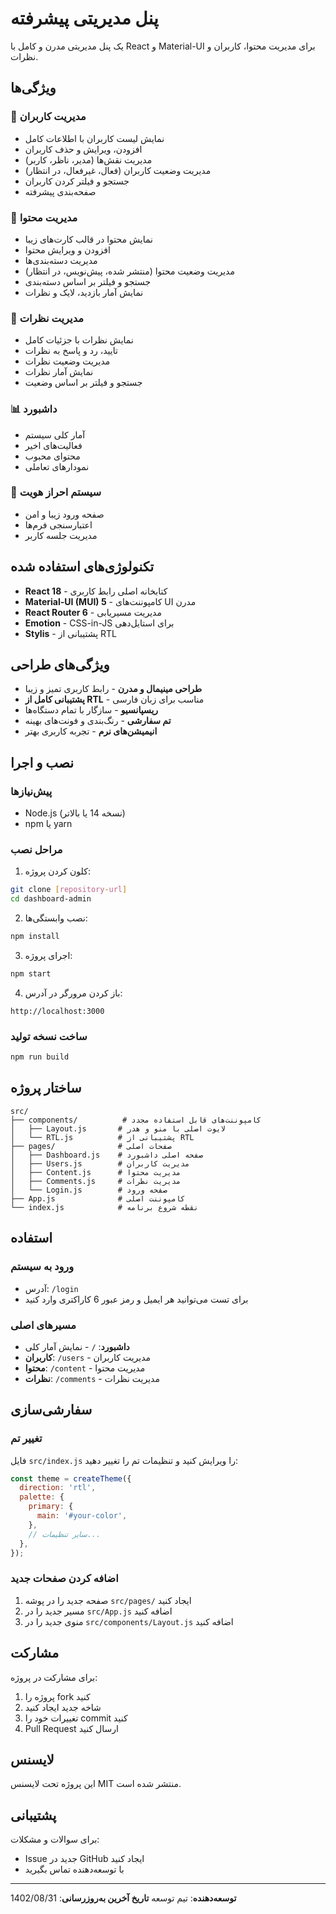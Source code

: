 # پنل مدیریتی پیشرفته

یک پنل مدیریتی مدرن و کامل با React و Material-UI برای مدیریت محتوا، کاربران و نظرات.

## ویژگی‌ها

### 🎯 مدیریت کاربران
- نمایش لیست کاربران با اطلاعات کامل
- افزودن، ویرایش و حذف کاربران
- مدیریت نقش‌ها (مدیر، ناظر، کاربر)
- مدیریت وضعیت کاربران (فعال، غیرفعال، در انتظار)
- جستجو و فیلتر کردن کاربران
- صفحه‌بندی پیشرفته

### 📝 مدیریت محتوا
- نمایش محتوا در قالب کارت‌های زیبا
- افزودن و ویرایش محتوا
- مدیریت دسته‌بندی‌ها
- مدیریت وضعیت محتوا (منتشر شده، پیش‌نویس، در انتظار)
- جستجو و فیلتر بر اساس دسته‌بندی
- نمایش آمار بازدید، لایک و نظرات

### 💬 مدیریت نظرات
- نمایش نظرات با جزئیات کامل
- تایید، رد و پاسخ به نظرات
- مدیریت وضعیت نظرات
- نمایش آمار نظرات
- جستجو و فیلتر بر اساس وضعیت

### 📊 داشبورد
- آمار کلی سیستم
- فعالیت‌های اخیر
- محتوای محبوب
- نمودارهای تعاملی

### 🔐 سیستم احراز هویت
- صفحه ورود زیبا و امن
- اعتبارسنجی فرم‌ها
- مدیریت جلسه کاربر

## تکنولوژی‌های استفاده شده

- **React 18** - کتابخانه اصلی رابط کاربری
- **Material-UI (MUI) 5** - کامپوننت‌های UI مدرن
- **React Router 6** - مدیریت مسیریابی
- **Emotion** - CSS-in-JS برای استایل‌دهی
- **Stylis** - پشتیبانی از RTL

## ویژگی‌های طراحی

- **طراحی مینیمال و مدرن** - رابط کاربری تمیز و زیبا
- **پشتیبانی کامل از RTL** - مناسب برای زبان فارسی
- **ریسپانسیو** - سازگار با تمام دستگاه‌ها
- **تم سفارشی** - رنگ‌بندی و فونت‌های بهینه
- **انیمیشن‌های نرم** - تجربه کاربری بهتر

## نصب و اجرا

### پیش‌نیازها
- Node.js (نسخه 14 یا بالاتر)
- npm یا yarn

### مراحل نصب

1. کلون کردن پروژه:
```bash
git clone [repository-url]
cd dashboard-admin
```

2. نصب وابستگی‌ها:
```bash
npm install
```

3. اجرای پروژه:
```bash
npm start
```

4. باز کردن مرورگر در آدرس:
```
http://localhost:3000
```

### ساخت نسخه تولید
```bash
npm run build
```

## ساختار پروژه

```
src/
├── components/          # کامپوننت‌های قابل استفاده مجدد
│   ├── Layout.js       # لایوت اصلی با منو و هدر
│   └── RTL.js          # پشتیبانی از RTL
├── pages/              # صفحات اصلی
│   ├── Dashboard.js    # صفحه اصلی داشبورد
│   ├── Users.js        # مدیریت کاربران
│   ├── Content.js      # مدیریت محتوا
│   ├── Comments.js     # مدیریت نظرات
│   └── Login.js        # صفحه ورود
├── App.js              # کامپوننت اصلی
└── index.js            # نقطه شروع برنامه
```

## استفاده

### ورود به سیستم
- آدرس: `/login`
- برای تست می‌توانید هر ایمیل و رمز عبور 6 کاراکتری وارد کنید

### مسیرهای اصلی
- **داشبورد**: `/` - نمایش آمار کلی
- **کاربران**: `/users` - مدیریت کاربران
- **محتوا**: `/content` - مدیریت محتوا
- **نظرات**: `/comments` - مدیریت نظرات

## سفارشی‌سازی

### تغییر تم
فایل `src/index.js` را ویرایش کنید و تنظیمات تم را تغییر دهید:

```javascript
const theme = createTheme({
  direction: 'rtl',
  palette: {
    primary: {
      main: '#your-color',
    },
    // سایر تنظیمات...
  },
});
```

### اضافه کردن صفحات جدید
1. صفحه جدید را در پوشه `src/pages/` ایجاد کنید
2. مسیر جدید را در `src/App.js` اضافه کنید
3. منوی جدید را در `src/components/Layout.js` اضافه کنید

## مشارکت

برای مشارکت در پروژه:

1. پروژه را fork کنید
2. شاخه جدید ایجاد کنید
3. تغییرات خود را commit کنید
4. Pull Request ارسال کنید

## لایسنس

این پروژه تحت لایسنس MIT منتشر شده است.

## پشتیبانی

برای سوالات و مشکلات:
- Issue جدید در GitHub ایجاد کنید
- با توسعه‌دهنده تماس بگیرید

---

**توسعه‌دهنده**: تیم توسعه
**تاریخ آخرین به‌روزرسانی**: 1402/08/31
